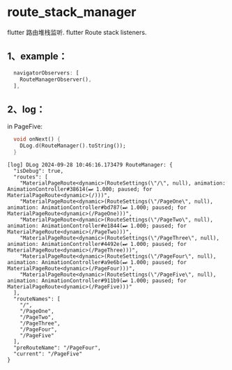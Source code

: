 # route_stack_manager

flutter 路由堆栈监听.
flutter Route stack listeners.


## 1、example：

```dart
  navigatorObservers: [
    RouteManagerObserver(),
  ],
```

## 2、log：

in PageFive:

```dart
  void onNext() {
    DLog.d(RouteManager().toString());
  }
```

    [log] DLog 2024-09-28 10:46:16.173479 RouteManager: {
      "isDebug": true,
      "routes": [
        "MaterialPageRoute<dynamic>(RouteSettings(\"/\", null), animation: AnimationController#38614(⏭ 1.000; paused; for MaterialPageRoute<dynamic>(/)))",
        "MaterialPageRoute<dynamic>(RouteSettings(\"/PageOne\", null), animation: AnimationController#bd787(⏭ 1.000; paused; for MaterialPageRoute<dynamic>(/PageOne)))",
        "MaterialPageRoute<dynamic>(RouteSettings(\"/PageTwo\", null), animation: AnimationController#e1844(⏭ 1.000; paused; for MaterialPageRoute<dynamic>(/PageTwo)))",
        "MaterialPageRoute<dynamic>(RouteSettings(\"/PageThree\", null), animation: AnimationController#4492e(⏭ 1.000; paused; for MaterialPageRoute<dynamic>(/PageThree)))",
        "MaterialPageRoute<dynamic>(RouteSettings(\"/PageFour\", null), animation: AnimationController#a9e6b(⏭ 1.000; paused; for MaterialPageRoute<dynamic>(/PageFour)))",
        "MaterialPageRoute<dynamic>(RouteSettings(\"/PageFive\", null), animation: AnimationController#911b9(⏭ 1.000; paused; for MaterialPageRoute<dynamic>(/PageFive)))"
      ],
      "routeNames": [
        "/",
        "/PageOne",
        "/PageTwo",
        "/PageThree",
        "/PageFour",
        "/PageFive"
      ],
      "preRouteName": "/PageFour",
      "current": "/PageFive"
    }